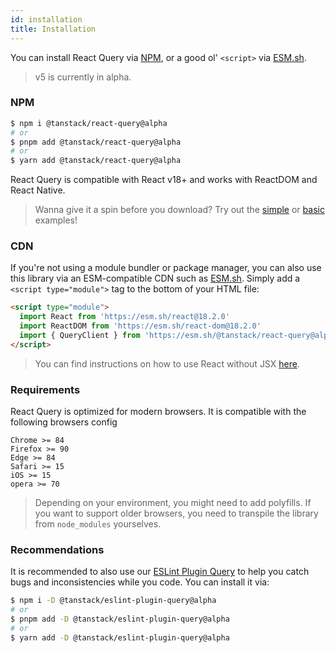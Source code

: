```yaml
---
id: installation
title: Installation
---
```


You can install React Query via [NPM](https://npmjs.com/),
or a good ol' `<script>` via
[ESM.sh](https://esm.sh/).

> v5 is currently in alpha.

### NPM

```bash
$ npm i @tanstack/react-query@alpha
# or
$ pnpm add @tanstack/react-query@alpha
# or
$ yarn add @tanstack/react-query@alpha
```

React Query is compatible with React v18+ and works with ReactDOM and React Native.

> Wanna give it a spin before you download? Try out the [simple](../examples/react/simple) or [basic](../examples/react/basic) examples!

### CDN

If you're not using a module bundler or package manager, you can also use this library via an ESM-compatible CDN such as [ESM.sh](https://esm.sh/). Simply add a `<script type="module">` tag to the bottom of your HTML file:

```html
<script type="module">
  import React from 'https://esm.sh/react@18.2.0'
  import ReactDOM from 'https://esm.sh/react-dom@18.2.0'
  import { QueryClient } from 'https://esm.sh/@tanstack/react-query@alpha'
</script>
```

> You can find instructions on how to use React without JSX [here](https://react.dev/reference/react/createElement#creating-an-element-without-jsx).

### Requirements

React Query is optimized for modern browsers. It is compatible with the following browsers config

```
Chrome >= 84
Firefox >= 90
Edge >= 84
Safari >= 15
iOS >= 15
opera >= 70
```

> Depending on your environment, you might need to add polyfills. If you want to support older browsers, you need to transpile the library from `node_modules` yourselves.

### Recommendations

It is recommended to also use our [ESLint Plugin Query](./eslint/eslint-plugin-query) to help you catch bugs and inconsistencies while you code. You can install it via:

```bash
$ npm i -D @tanstack/eslint-plugin-query@alpha
# or
$ pnpm add -D @tanstack/eslint-plugin-query@alpha
# or
$ yarn add -D @tanstack/eslint-plugin-query@alpha
```
